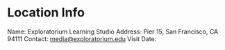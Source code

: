 Location Info
=============

Name: Exploratorium Learning Studio
Address: Pier 15, San Francisco, CA 94111
Contact: media@exploratorium.edu
Visit Date: